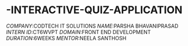 # -INTERACTIVE-QUIZ-APPLICATION
*COMPANY*:CODTECH IT SOLUTIONS
*NAME*:PARSHA BHAVANIPRASAD
*INTERN ID*:CT6WVPT
*DOMAIN*:FRONT END DEVELOPMENT
*DURATION*:6WEEKS
*MENTOR*:NEELA SANTHOSH
